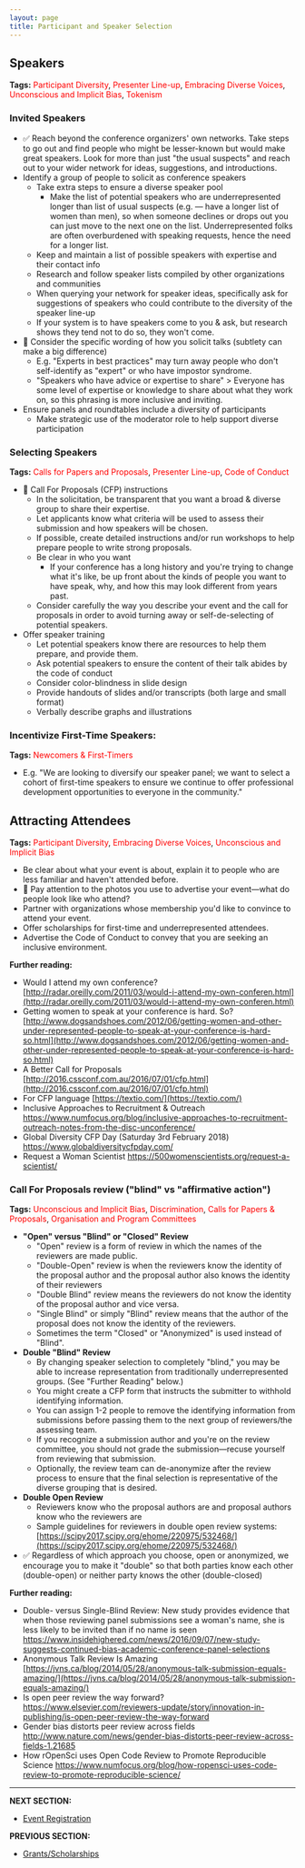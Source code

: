 ```yaml
---
layout: page
title: Participant and Speaker Selection
---
```



## Speakers

**Tags:** <span style="color:red"> Participant Diversity</span>, <span style="color:red"> Presenter Line-up</span>, <span style="color:red"> Embracing Diverse Voices</span>, <span style="color:red"> Unconscious and Implicit Bias</span>, <span style="color:red"> Tokenism</span>

### Invited Speakers

- ✅ Reach beyond the conference organizers&#39; own networks. Take steps to go out and find people who might be lesser-known but would make great speakers. Look for more than just &quot;the usual suspects&quot; and reach out to your wider network for ideas, suggestions, and introductions.
- Identify a group of people to solicit as conference speakers
  - Take extra steps to ensure a diverse speaker pool
    - Make the list of potential speakers who are underrepresented longer than list of usual suspects (e.g. — have a longer list of women than men), so when someone declines or drops out you can just move to the next one on the list. Underrepresented folks are often overburdened with speaking requests, hence the need for a longer list.
  - Keep and maintain a list of possible speakers with expertise and their contact info
  - Research and follow speaker lists compiled by other organizations and communities
  - When querying your network for speaker ideas, specifically ask for suggestions of speakers who could contribute to the diversity of the speaker line-up
  - If your system is to have speakers come to you &amp; ask, but research shows they tend not to do so, they won&#39;t come.
- 🍎 Consider the specific wording of how you solicit talks (subtlety can make a big difference) 
  - E.g. &quot;Experts in best practices&quot; may turn away people who don&#39;t self-identify as &quot;expert&quot; or who have impostor syndrome.
  - &quot;Speakers who have advice or expertise to share&quot; &gt; Everyone has some level of expertise or knowledge to share about what they work on, so this phrasing is more inclusive and inviting.
- Ensure panels and roundtables include a diversity of participants
  - Make strategic use of the moderator role to help support diverse participation

### Selecting Speakers
**Tags:** <span style="color:red"> Calls for Papers and Proposals</span>, <span style="color:red"> Presenter Line-up</span>, <span style="color:red"> Code of Conduct</span>

- 🍎 Call For Proposals (CFP) instructions
  - In the solicitation, be transparent that you want a broad &amp; diverse group to share their expertise.
  - Let applicants know what criteria will be used to assess their submission and how speakers will be chosen.
  - If possible, create detailed instructions and/or run workshops to help prepare people to write strong proposals.
  - Be clear in who you want
    - If your conference has a long history and you&#39;re trying to change what it&#39;s like, be up front about the kinds of people you want to have speak, why, and how this may look different from years past.
  - Consider carefully the way you describe your event and the call for proposals in order to avoid turning away or self-de-selecting of potential speakers.
- Offer speaker training
  - Let potential speakers know there are resources to help them prepare, and provide them.
  - Ask potential speakers to ensure the content of their talk abides by the code of conduct
  - Consider color-blindness in slide design
  - Provide handouts of slides and/or transcripts (both large and small format)
  - Verbally describe graphs and illustrations

### Incentivize First-Time Speakers:

**Tags:** <span style="color:red"> Newcomers & First-Timers</span>

- E.g. &quot;We are looking to diversify our speaker panel; we want to select a cohort of first-time speakers to ensure we continue to offer professional development opportunities to everyone in the community.&quot;

## Attracting Attendees

**Tags:** <span style="color:red"> Participant Diversity</span>, <span style="color:red"> Embracing Diverse Voices</span>, <span style="color:red"> Unconscious and Implicit Bias</span>

- Be clear about what your event is about, explain it to people who are less familiar and haven&#39;t attended before.
- 🍎 Pay attention to the photos you use to advertise your event—what do people look like who attend?
- Partner with organizations whose membership you'd like to convince to attend your event.
- Offer scholarships for first-time and underrepresented attendees.
- Advertise the Code of Conduct to convey that you are seeking an inclusive environment.

**Further reading:**

- Would I attend my own conference? [http://radar.oreilly.com/2011/03/would-i-attend-my-own-conferen.html](http://radar.oreilly.com/2011/03/would-i-attend-my-own-conferen.html)
- Getting women to speak at your conference is hard. So? [http://www.dogsandshoes.com/2012/06/getting-women-and-other-under-represented-people-to-speak-at-your-conference-is-hard-so.html](http://www.dogsandshoes.com/2012/06/getting-women-and-other-under-represented-people-to-speak-at-your-conference-is-hard-so.html)
- A Better Call for Proposals [http://2016.cssconf.com.au/2016/07/01/cfp.html](http://2016.cssconf.com.au/2016/07/01/cfp.html)
- For CFP language [https://textio.com/](https://textio.com/)
- Inclusive Approaches to Recruitment & Outreach https://www.numfocus.org/blog/inclusive-approaches-to-recruitment-outreach-notes-from-the-disc-unconference/
- Global Diversity CFP Day (Saturday 3rd February 2018) https://www.globaldiversitycfpday.com/
- Request a Woman Scientist https://500womenscientists.org/request-a-scientist/

### Call For Proposals review (&quot;blind&quot; vs &quot;affirmative action&quot;)

**Tags:** <span style="color:red"> Unconscious and Implicit Bias</span>, <span style="color:red"> Discrimination</span>, <span style="color:red"> Calls for Papers & Proposals</span>, <span style="color:red"> Organisation and Program Committees</span>
  - **&quot;Open&quot; versus &quot;Blind&quot; or &quot;Closed&quot; Review**
    - &quot;Open&quot; review is a form of review in which the names of the reviewers are made public.
    - &quot;Double-Open&quot; review is when the reviewers know the identity of the proposal author and the proposal author also knows the identity of their reviewers
    - &quot;Double Blind&quot; review means the reviewers do not know the identity of the proposal author and vice versa. 
    - &quot;Single Blind&quot; or simply &quot;Blind&quot; review means that the author of the proposal does not know the identity of the reviewers.
    - Sometimes the term &quot;Closed&quot; or &quot;Anonymized&quot; is used instead of &quot;Blind&quot;.
   - **Double &quot;Blind&quot; Review**
     - By changing speaker selection to completely &quot;blind,&quot; you may be able to increase representation from traditionally underrepresented groups. (See &quot;Further Reading&quot; below.)
      - You might create a CFP form that instructs the submitter to withhold identifying information.
      - You can assign 1-2 people to remove the identifying information from submissions before passing them to the next group of reviewers/the assessing team.
      - If you recognize a submission author and you&#39;re on the review committee, you should not grade the submission—recuse yourself from reviewing that submission.
      - Optionally, the review team can de-anonymize after the review process to ensure that the final selection is representative of the diverse grouping that is desired.
  - **Double Open Review**
    - Reviewers know who the proposal authors are and proposal authors know who the reviewers are
    - Sample guidelines for reviewers in double open review systems: [https://scipy2017.scipy.org/ehome/220975/532468/](https://scipy2017.scipy.org/ehome/220975/532468/)
 - ✅ Regardless of which approach you choose, open or anonymized, we encourage you to make it &quot;double&quot; so that both parties know each other (double-open) or neither party knows the other (double-closed) 
 
**Further reading:**

- Double- versus Single-Blind Review: New study provides evidence that when those reviewing panel submissions see a woman's name, she is less likely to be invited than if no name is seen https://www.insidehighered.com/news/2016/09/07/new-study-suggests-continued-bias-academic-conference-panel-selections
- Anonymous Talk Review Is Amazing [https://jvns.ca/blog/2014/05/28/anonymous-talk-submission-equals-amazing/](https://jvns.ca/blog/2014/05/28/anonymous-talk-submission-equals-amazing/)
- Is open peer review the way forward? https://www.elsevier.com/reviewers-update/story/innovation-in-publishing/is-open-peer-review-the-way-forward
- Gender bias distorts peer review across fields http://www.nature.com/news/gender-bias-distorts-peer-review-across-fields-1.21685
- How rOpenSci uses Open Code Review to Promote Reproducible Science https://www.numfocus.org/blog/how-ropensci-uses-code-review-to-promote-reproducible-science/

---
**NEXT SECTION:**
- [Event Registration](event_registration.md)

**PREVIOUS SECTION:**
- [Grants/Scholarships](grants_scholarships.md)

